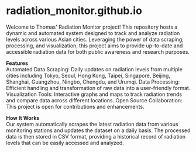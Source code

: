 # radiation_monitor.github.io
Welcome to Thomas' Radiation Monitor project! This repository hosts a dynamic and automated system designed to track and analyze radiation levels across various Asian cities. Leveraging the power of data scraping, processing, and visualization, this project aims to provide up-to-date and accessible radiation data for both public awareness and research purposes.

**Features**<br />
Automated Data Scraping: Daily updates on radiation levels from multiple cities including Tokyo, Seoul, Hong Kong, Taipei, Singapore, Beijing, Shanghai, Guangzhou, Ningbo, Chengdu, and Urumqi.
Data Processing: Efficient handling and transformation of raw data into a user-friendly format.
Visualization Tools: Interactive graphs and maps to track radiation trends and compare data across different locations.
Open Source Collaboration: This project is open for contributions and enhancements.

**How It Works**<br />
Our system automatically scrapes the latest radiation data from various monitoring stations and updates the dataset on a daily basis. The processed data is then stored in CSV format, providing a historical record of radiation levels that can be easily accessed and analyzed.
